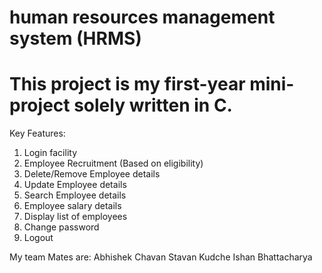 # human resources management system (HRMS)

# This project is my first-year mini-project solely written in C.
Key Features:
1. Login facility
2. Employee Recruitment (Based on eligibility)
3. Delete/Remove Employee details
4. Update Employee details
5. Search Employee details
6. Employee salary details
7. Display list of employees
8. Change password
9. Logout

My team Mates are:
Abhishek Chavan
Stavan Kudche
Ishan Bhattacharya

